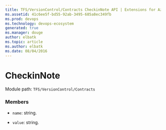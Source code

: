 ```yaml
---
title: TFS/VersionControl/Contracts CheckinNote API | Extensions for Azure DevOps Services
ms.assetid: 41c6ee5f-bd55-92ab-3495-685a8ec349fb
ms.prod: devops
ms.technology: devops-ecosystem
generated: true
ms.manager: douge
author: elbatk
ms.topic: article
ms.author: elbatk
ms.date: 08/04/2016
---
```


# CheckinNote

Module path: `TFS/VersionControl/Contracts`


### Members

* `name`: string. 

* `value`: string. 


